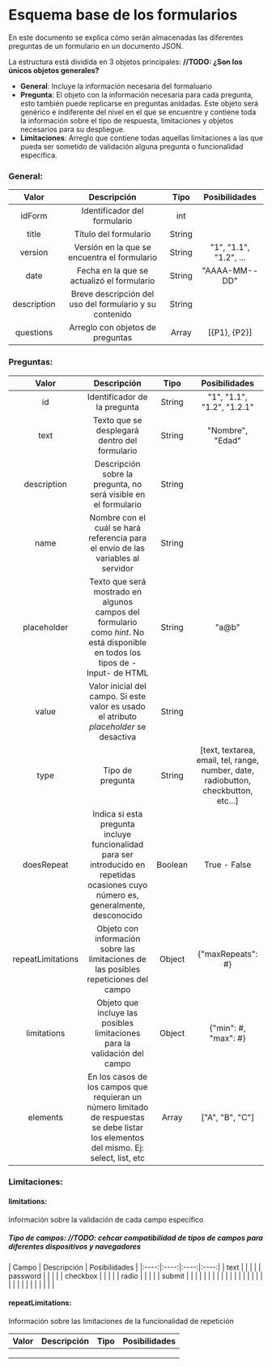 # Esquema base de los formularios

En este documento se explica cómo serán almacenadas las diferentes preguntas de un formulario en un documento JSON.

La estructura está dividida en 3 objetos principales: **//TODO: ¿Son los únicos objetos generales?**

* **General**: Incluye la información necesaria del formaluario
* **Pregunta**: El objeto con la información necesaria para cada pregunta, esto también puede replicarse en preguntas anidadas. Este objeto será genérico e indiferente del nivel en el que se encuentre y contiene toda la información sobre el tipo de respuesta, limitaciones y objetos necesarios para su despliegue.
* **Limitaciones**: Arreglo que contiene todas aquellas limitaciones a las que pueda ser sometido de validación alguna pregunta o funcionalidad específica.

### General:

| Valor | Descripción | Tipo | Posibilidades |
|:----:|:----:|:----:|:----:|
| idForm | Identificador del formulario | int |  |
| title | Título del formulario | String |  |
| version | Versión en la que se encuentra el formulario | String | "1", "1.1", "1.2", ... |  **//TODO: Definir el manejo de versiones**
| date | Fecha en la que se actualizó el formulario | String | "AAAA-MM--DD" |
| description | Breve descripción del uso del formulario y su contenido | String |  |
| questions | Arreglo con objetos de preguntas | Array | [{P1}, {P2}] |

### Preguntas:

| Valor | Descripción | Tipo | Posibilidades |
|:----:|:----:|:----:|:----:|
| id | Identificador de la pregunta | String | "1", "1.1", "1.2", "1.2.1" | **//TODO: Definir si combiene un entero o String para ver ID anidado**
| text | Texto que se desplegará dentro del formulario | String | "Nombre", "Edad" |
| description | Descripción sobre la pregunta, no será visible en el formulario | String |  |
| name | Nombre con el cuál se hará referencia para el envío de las variables al servidor | String |  |
| placeholder | Texto que será mostrado en algunos campos del formulario como *hint*. No está disponible en todos los tipos de -Input- de HTML | String | "a@b" |
| value | Valor inicial del campo. Si este valor es usado el atributo *placeholder* se desactiva | String |  |
| type | Tipo de pregunta | String | [text, textarea, email, tel, range, number, date, radiobutton, checkbutton, etc...] |
| doesRepeat | Indica si esta pregunta incluye funcionalidad para ser introducido en repetidas ocasiones cuyo número es, generalmente, desconocido | Boolean | True - False |
| repeatLimitations | Objeto con información sobre las limitaciones de las posibles repeticiones del campo | Object | {"maxRepeats": #} |
| limitations | Objeto que incluye las posibles limitaciones para la validación del campo | Object | {"min": #, "max": #} |
| elements | En los casos de los campos que requieran un número limitado de respuestas se debe listar los elementos del mismo. Ej: select, list, etc | Array | ["A", "B", "C"] |

### Limitaciones:

#### limitations:

Información sobre la validación de cada campo específico

##### Tipo de campos: **//TODO: cehcar compatibilidad de tipos de campos para diferentes dispositivos y navegadores**
| Campo | Descripción | Posibilidades |
|:----:|:----:|:----:|:----:|
| text |  |  |  |
| password |  |  |  |
| checkbox |  |  |  |
| radio |  |  |  |
| submit |  |  |  |
|  |  |  |  |
|  |  |  |  |
|  |  |  |  |
|  |  |  |  |
|  |  |  |  |

#### repeatLimitations:

Información sobre las limitaciones de la funcionalidad de repetición

| Valor | Descripción | Tipo | Posibilidades |
|:----:|:----:|:----:|:----:|
|  |  |  |  |
|  |  |  |  |
|  |  |  |  |

